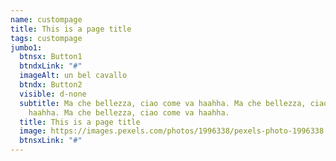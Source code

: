 ```yaml
---
name: custompage
title: This is a page title
tags: custompage
jumbo1:
  btnsx: Button1
  btndxLink: "#"
  imageAlt: un bel cavallo
  btndx: Button2
  visible: d-none
  subtitle: Ma che bellezza, ciao come va haahha. Ma che bellezza, ciao come va
    haahha. Ma che bellezza, ciao come va haahha.
  title: This is a page title
  image: https://images.pexels.com/photos/1996338/pexels-photo-1996338.jpeg?auto=compress&cs=tinysrgb&h=750&w=1260
  btnsxLink: "#"
---
```

